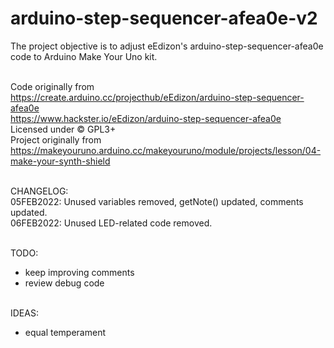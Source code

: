 # arduino-step-sequencer-afea0e-v2
The project objective is to adjust eEdizon's arduino-step-sequencer-afea0e code to Arduino Make Your Uno kit.<br><br>

Code originally from  <br>
https://create.arduino.cc/projecthub/eEdizon/arduino-step-sequencer-afea0e <br>
https://www.hackster.io/eEdizon/arduino-step-sequencer-afea0e <br>
Licensed under © GPL3+ <br>
Project originally from <br>
https://makeyouruno.arduino.cc/makeyouruno/module/projects/lesson/04-make-your-synth-shield <br><br>

CHANGELOG: <br>
05FEB2022: Unused variables removed, getNote() updated, comments updated. <br>
06FEB2022: Unused LED-related code removed. <br><br>

TODO: <br>
- keep improving comments <br>
- review debug code <br><br>

IDEAS: <br>
- equal temperament <br>

